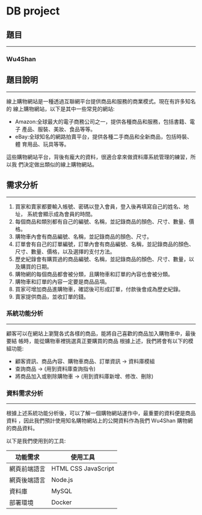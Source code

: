 # DB project

## **題目**
---
### Wu4Shan

## **題目說明**
---
線上購物網站是一種透過互聯網平台提供商品和服務的商業模式。現在有許多知名的 線上購物網站，以下是其中一些常見的網站:

- Amazon:全球最大的電子商務公司之一，提供各種商品和服務，包括書籍、電子 產品、服裝、美妝、食品等等。
- eBay:全球知名的網路拍賣平台，提供各種二手商品和全新商品，包括時裝、體 育用品、玩具等等。

這些購物網站平台，背後有龐大的資料，很適合拿來做資料庫系統管理的練習，所以我 們決定做出類似的線上購物網站。



## **需求分析**
---
1. 買家和賣家都要輸入帳號、密碼以登入會員，登入後再填寫自己的姓名、地址， 系統會顯示成為會員的時間。
2. 每個商品和類別都有自己的編號、名稱，並記錄商品的顏色、尺寸、數量、價格。
3. 購物車內會有商品編號、名稱，並記錄商品的顏色、尺寸。
4. 訂單會有自己的訂單編號，訂單內會有商品編號、名稱，並記錄商品的顏色、尺寸、數量、價格，以及選擇的支付方法。
5. 歷史紀錄會有購買過的商品編號、名稱，並記錄商品的顏色、尺寸、數量，以及購買的日期。
6. 購物網的每個商品都會被分類，且購物車和訂單的內容也會被分類。
7. 購物車和訂單的內容一定要是商品品項。
8. 買家可增加商品進購物車，確認後可形成訂單，付款後會成為歷史紀錄。
9. 賣家提供商品，並收訂單的錢。

### **系統功能分析**
---
顧客可以在網站上瀏覽各式各樣的商品，能將自己喜歡的商品加入購物車中，最後要結 帳時，能從購物車裡挑選真正要購買的商品 根據上述，我們將會有以下的模組功能:
- 顧客資訊、商品內容、購物車商品、訂單資訊 -> 資料庫模組
- 查詢商品 -> (用到資料庫查詢指令)
- 將商品加入或剔除購物車 -> (用到資料庫新增、修改、刪除)


### **資料需求分析**
---
根據上述系統功能分析後，可以了解一個購物網站運作中，最重要的資料便是商品資料 ，因此我們預計使用知名購物網站上的公開資料作為我們 Wu4Shan 購物網的商品資料。

以下是我們使用到的工具:

|功能需求|使用工具|
|----|----|
|網頁前端語言|HTML CSS JavaScript|
|網頁後端語言|Node.js|
|資料庫|MySQL|
|部署環境|Docker|